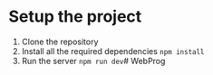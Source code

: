 # Setup the project

1. Clone the repository
   <br>
2. Install all the required dependencies
    ```npm install```
    <br>
3. Run the server
    ```npm run dev```#   W e b P r o g  
 